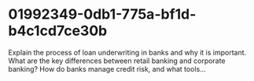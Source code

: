 # 01992349-0db1-775a-bf1d-b4c1cd7ce30b
Explain the process of loan underwriting in banks and why it is important. What are the key differences between retail banking and corporate banking? How do banks manage credit risk, and what tools...
